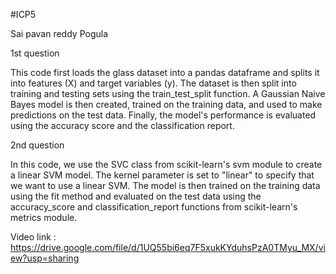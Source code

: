 #ICP5

Sai pavan reddy Pogula

1st question

This code first loads the glass dataset into a pandas dataframe and splits it into features (X) and target variables (y). The dataset is then split into training and testing sets using the train_test_split function. A Gaussian Naive Bayes model is then created, trained on the training data, and used to make predictions on the test data. Finally, the model's performance is evaluated using the accuracy score and the classification report.

2nd question

In this code, we use the SVC class from scikit-learn's svm module to create a linear SVM model. The kernel parameter is set to "linear" to specify that we want to use a linear SVM. The model is then trained on the training data using the fit method and evaluated on the test data using the accuracy_score and classification_report functions from scikit-learn's metrics module.


Video link : https://drive.google.com/file/d/1UQ55bi6eq7F5xukKYduhsPzA0TMyu_MX/view?usp=sharing